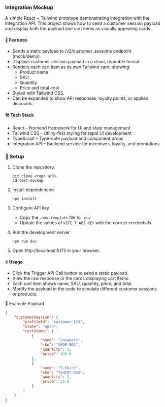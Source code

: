 ### Integration Mockup

A simple React + Tailwind prototype demonstrating integration with the Integration API. This project shows how to send a customer session payload and display both the payload and cart items as visually appealing cards.

#### 📌 Features

-   Sends a static payload to /v2/customer_sessions endpoint (mock/demo).
-   Displays customer session payload in a clean, readable format.
-   Renders each cart item as its own Tailwind card, showing:
    -   Product name
    -   SKU
    -   Quantity
    -   Price and total cost
-   Styled with Tailwind CSS.
-   Can be expanded to show API responses, loyalty points, or applied discounts.

#### 🛠 Tech Stack

-   React – Frontend framework for UI and state management
-   Tailwind CSS – Utility-first styling for rapid UI development
-   TypeScript – Type-safe payload and component props
-   Integration API – Backend service for incentives, loyalty, and promotions

### 🚀 Setup

1. Clone the repository.

    ```
    git clone <repo url>
    cd test-mockup
    ```

2. Install dependencies

    ```
    npm install
    ```

3. Configure API key

    - Copy the `.env.template` file to `.env`
    - Update the values of `VITE_T_API_KEY` with the correct credentials.

4. Run the development server

    ```
    npm run dev
    ```

5. Open http://localhost:5172 in your browser.

#### 💡 Usage

-   Click the Trigger API Call button to send a static payload.
-   View the raw response or the cards displaying cart items.
-   Each cart item shows name, SKU, quantity, price, and total.
-   Modify the payload in the code to simulate different customer sessions or products.

🧩 Example Payload

```json
{
    "customerSession": {
        "profileId": "customer_123",
        "state": "open",
        "cartItems": [
            {
                "name": "Sneakers",
                "sku": "SHOE-001",
                "quantity": 1,
                "price": 100.0
            },
            {
                "name": "T-Shirt",
                "sku": "TSHIRT-002",
                "quantity": 2,
                "price": 25.0
            }
        ]
    }
}
```
